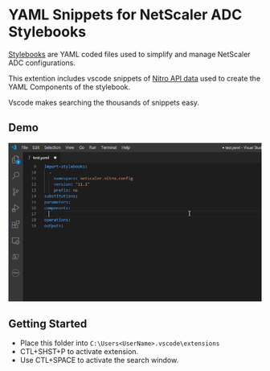 # YAML Snippets for NetScaler ADC Stylebooks

[Stylebooks](https://docs.citrix.com/en-us/netscaler-mas/12/stylebooks.html) are YAML coded files used to simplify and manage NetScaler ADC configurations. 

This extention includes vscode snippets of [Nitro API data](https://developer-docs.citrix.com/projects/citrix-adc-nitro-api-reference/en/latest/) used to create the YAML Components of the stylebook.  

Vscode makes searching the thousands of snippets easy. 
## Demo

![demo](demo.gif)

## Getting Started

- Place this folder into `C:\Users<UserName>.vscode\extensions`
- CTL+SHST+P to activate extension.
- Use CTL+SPACE to activate the search window.